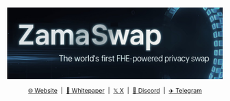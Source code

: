 <p align="center">
  <a href="https://www.zamaswap.com/">
    <img src="../_static/Zama-Swap_logo.png" width="600" alt="Zama Swap Logo">
  </a>
</p>

<p align="center">
  <a href="https://www.zamaswap.com/">🌐 Website</a> &nbsp;|&nbsp;
  <a href="https://www.zamaswap.com/pdf/white-paper.pdf">📄 Whitepaper</a> &nbsp;|&nbsp;
  <a href="https://x.com/ZamaSwap/">𝕏 X</a> &nbsp;|&nbsp;
  <a href="https://discord.gg/JPr5B23b/">💬 Discord</a> &nbsp;|&nbsp;
  <a href="https://t.me/ZamaSwap/">✈️ Telegram</a>
</p>
